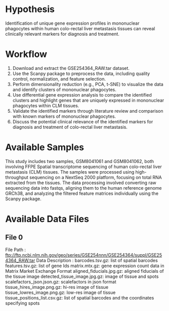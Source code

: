 # Hypothesis
Identification of unique gene expression profiles in mononuclear phagocytes within human colo-rectal liver metastasis tissues can reveal clinically relevant markers for diagnosis and treatment.
# Workflow
1. Download and extract the GSE254364_RAW.tar dataset.
2. Use the Scanpy package to preprocess the data, including quality control, normalization, and feature selection.
3. Perform dimensionality reduction (e.g., PCA, t-SNE) to visualize the data and identify clusters of mononuclear phagocytes.
4. Use differential gene expression analysis to compare the identified clusters and highlight genes that are uniquely expressed in mononuclear phagocytes within CLM tissues.
5. Validate the identified markers through literature review and comparison with known markers of mononuclear phagocytes.
6. Discuss the potential clinical relevance of the identified markers for diagnosis and treatment of colo-rectal liver metastasis.
# Available Samples
This study includes two samples, GSM8041061 and GSM8041062, both involving FFPE Spatial transcriptome sequencing of human colo-rectal liver metastasis (CLM) tissues. The samples were processed using high-throughput sequencing on a NextSeq 2000 platform, focusing on total RNA extracted from the tissues. The data processing involved converting raw sequencing data into fastqs, aligning them to the human reference genome GRCh38, and analyzing the filtered feature matrices individually using the Scanpy package.
# Available Data Files
## File 0
File Path : ftp://ftp.ncbi.nlm.nih.gov/geo/series/GSE254nnn/GSE254364/suppl/GSE254364_RAW.tar
Data Description : barcodes.tsv.gz: list of spatial barcodes
features.tsv.gz: list of gene Ids
matrix.mtx.gz: gene expression count data in Matrix Market Exchange Format
aligned_fiducials.jpg.gz: aligned fiducials of the tissue image
detected_tissue_image.jpg.gz: image of tissue and spots
scalefactors_json.json.gz: scalefactors in json format
tissue_hires_image.png.gz: hi-res image of tissue
tissue_lowres_image.png.gz: low-res image of tissue
tissue_positions_list.csv.gz: list of spatial barcodes and the coordinates specifying spots
